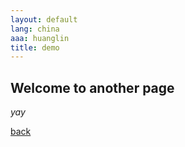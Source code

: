 ```yaml
---
layout: default
lang: china
aaa: huanglin
title: demo
---
```


## Welcome to another page

_yay_

[back](./)
